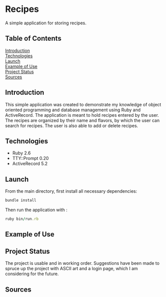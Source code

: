 <!-- Make sure the file always includes the following elements:

Titles and internal titles
Introduction - the project's aim
Technologies
Launch

Consider also using additional elements such as: 

Table of contents
Illustrations
Scope of functionalities 
Examples of use
Project status 
Sources
Other information -->

# Recipes 
A simple application for storing recipes. 
## Table of Contents 
[Introduction](#introduction)   
[Technologies](#technologies)   
[Launch](#launch)   
[Example of Use](#example_of_use)   
[Project Status](#project_status)   
[Sources](#sources)




## Introduction 
This simple application was created to demonstrate my knowledge of object oriented programming and database management using Ruby and ActiveRecord. The application is meant to hold recipes entered by the user. The recipes are organized by their name and flavors, by which the user can search for recipes. The user is also able to add or delete recipes. 

## Technologies
- Ruby 2.6
- TTY::Prompt 0.20
- ActiveRecord 5.2

## Launch
From the main directory, first install all necessary dependencies: 
```ruby 
bundle install 
``` 
Then run the application with : 
```ruby 
ruby bin/run.rb
``` 

## Example of Use 

## Project Status 
The project is usable and in working order. Suggestions have been made to spruce up the project with ASCII art and a login page, which I am considering for the future. 

## Sources 
